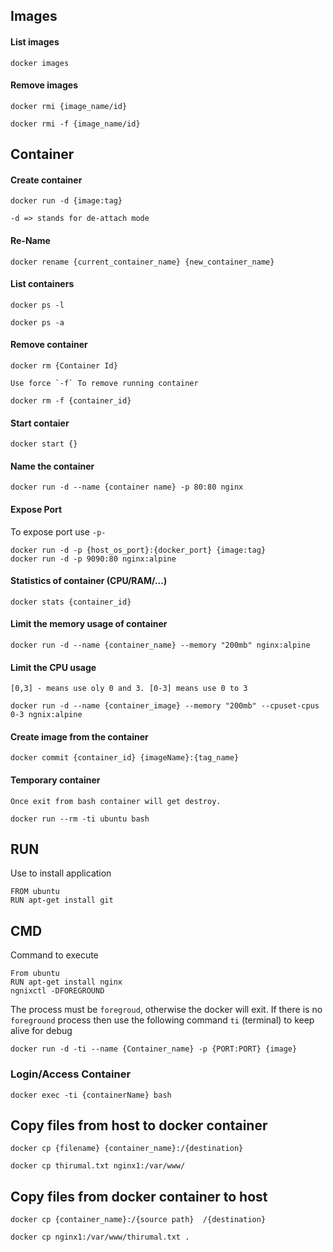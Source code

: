 ## Images

#### List images

    docker images

#### Remove images

    docker rmi {image_name/id}

    docker rmi -f {image_name/id}

## Container

#### Create container

    docker run -d {image:tag}

    -d => stands for de-attach mode

#### Re-Name

    docker rename {current_container_name} {new_container_name}


#### List containers

    docker ps -l

    docker ps -a

#### Remove container

    docker rm {Container Id}

    Use force `-f` To remove running container

    docker rm -f {container_id}

#### Start contaier

    docker start {}

#### Name the container

    docker run -d --name {container name} -p 80:80 nginx

#### Expose Port

To expose port use `-p-`

    docker run -d -p {host_os_port}:{docker_port} {image:tag}
    docker run -d -p 9090:80 nginx:alpine

#### Statistics of container (CPU/RAM/...)

    docker stats {container_id}

#### Limit the memory usage of container

    docker run -d --name {container_name} --memory "200mb" nginx:alpine

#### Limit the CPU usage

    [0,3] - means use oly 0 and 3. [0-3] means use 0 to 3

    docker run -d --name {container_image} --memory "200mb" --cpuset-cpus 0-3 ngnix:alpine

#### Create image from the container

    docker commit {container_id} {imageName}:{tag_name}

#### Temporary container

    Once exit from bash container will get destroy.

    docker run --rm -ti ubuntu bash

## RUN

Use to install application

    FROM ubuntu
    RUN apt-get install git

## CMD

Command to execute

    From ubuntu
    RUN apt-get install nginx
    ngnixctl -DFOREGROUND

The process must be `foregroud`, otherwise the docker will exit.
If there is no `foreground` process then use the following command `ti` (terminal) to keep alive for debug

    docker run -d -ti --name {Container_name} -p {PORT:PORT} {image}

### Login/Access Container

    docker exec -ti {containerName} bash

## Copy files from host to docker container

    docker cp {filename} {container_name}:/{destination}

    docker cp thirumal.txt nginx1:/var/www/

## Copy files from docker container to host

    docker cp {container_name}:/{source path}  /{destination}

    docker cp nginx1:/var/www/thirumal.txt .